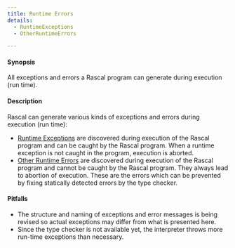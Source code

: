 ```yaml
---
title: Runtime Errors 
details:
  - RuntimeExceptions
  - OtherRuntimeErrors

---
```


#### Synopsis

All exceptions and errors a Rascal program can generate during execution (run time).

#### Description

Rascal can generate various kinds of exceptions and errors during execution (run time):

* [Runtime Exceptions](../RunTimeErrors/RuntimeExceptions/) are discovered during execution of the Rascal program and can be caught by the Rascal program.
  When a runtime exception is not caught in the program, execution is aborted.
* [Other Runtime Errors](../RunTimeErrors/OtherRuntimeErrors/) are discovered during execution of the Rascal program and cannot be caught by the Rascal program.
  They always lead to abortion of execution. These are the errors which can be prevented by fixing statically detected errors by the type checker.

#### Pitfalls

* The structure and naming of exceptions and error messages is being revised 
so actual exceptions may differ from what is presented here.
* Since the type checker is not available yet, the interpreter throws more run-time exceptions than necessary.

